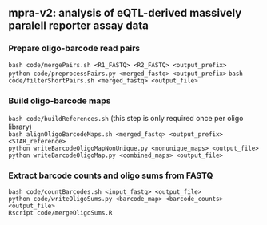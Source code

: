 ## mpra-v2: analysis of eQTL-derived massively paralell reporter assay data

### Prepare oligo-barcode read pairs
`bash code/mergePairs.sh <R1_FASTQ> <R2_FASTQ> <output_prefix>`  
`python code/preprocessPairs.py <merged_fastq> <output_prefix>`
`bash code/filterShortPairs.sh <merged_fastq> <output_file>`  

### Build oligo-barcode maps
`bash code/buildReferences.sh` (this step is only required once per oligo library)  
`bash alignOligoBarcodeMaps.sh <merged_fastq> <output_prefix> <STAR_reference>`  
`python writeBarcodeOligoMapNonUnique.py <nonunique_maps> <output_file>`  
`python writeBarcodeOligoMap.py <combined_maps> <output_file>`  

### Extract barcode counts and oligo sums from FASTQ
`bash code/countBarcodes.sh <input_fastq> <output_file>`  
`python code/writeOligoSums.py <barcode_map> <barcode_counts> <output_file>`  
`Rscript code/mergeOligoSums.R`  

### 

